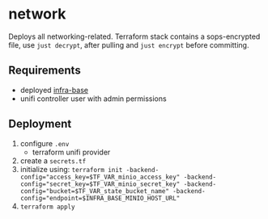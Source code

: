 # network

Deploys all networking-related.
Terraform stack contains a sops-encrypted file, use `just decrypt`, after pulling and `just encrypt` before committing.

## Requirements

* deployed [infra-base](../infra-base/README.md)
* unifi controller user with admin permissions

## Deployment

1. configure `.env`
    * terraform unifi provider
2. create a `secrets.tf`
3. initialize using: `terraform init -backend-config="access_key=$TF_VAR_minio_access_key" -backend-config="secret_key=$TF_VAR_minio_secret_key" -backend-config="bucket=$TF_VAR_state_bucket_name" -backend-config="endpoint=$INFRA_BASE_MINIO_HOST_URL"`
4. `terraform apply`